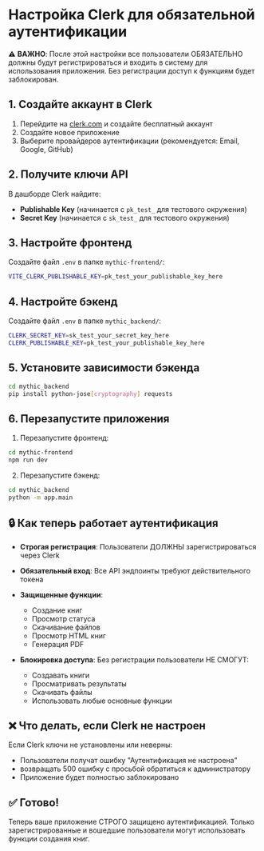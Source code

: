 # Настройка Clerk для обязательной аутентификации

⚠️ **ВАЖНО**: После этой настройки все пользователи ОБЯЗАТЕЛЬНО должны будут регистрироваться и входить в систему для использования приложения. Без регистрации доступ к функциям будет заблокирован.

## 1. Создайте аккаунт в Clerk

1. Перейдите на [clerk.com](https://clerk.com) и создайте бесплатный аккаунт
2. Создайте новое приложение
3. Выберите провайдеров аутентификации (рекомендуется: Email, Google, GitHub)

## 2. Получите ключи API

В дашборде Clerk найдите:
- **Publishable Key** (начинается с `pk_test_` для тестового окружения)
- **Secret Key** (начинается с `sk_test_` для тестового окружения)

## 3. Настройте фронтенд

Создайте файл `.env` в папке `mythic-frontend/`:

```bash
VITE_CLERK_PUBLISHABLE_KEY=pk_test_your_publishable_key_here
```

## 4. Настройте бэкенд

Создайте файл `.env` в папке `mythic_backend/`:

```bash
CLERK_SECRET_KEY=sk_test_your_secret_key_here
CLERK_PUBLISHABLE_KEY=pk_test_your_publishable_key_here
```

## 5. Установите зависимости бэкенда

```bash
cd mythic_backend
pip install python-jose[cryptography] requests
```

## 6. Перезапустите приложения

1. Перезапустите фронтенд:
```bash
cd mythic-frontend
npm run dev
```

2. Перезапустите бэкенд:
```bash
cd mythic_backend
python -m app.main
```

## 🔒 Как теперь работает аутентификация

- **Строгая регистрация**: Пользователи ДОЛЖНЫ зарегистрироваться через Clerk
- **Обязательный вход**: Все API эндпоинты требуют действительного токена
- **Защищенные функции**: 
  - Создание книг
  - Просмотр статуса
  - Скачивание файлов
  - Просмотр HTML книг
  - Генерация PDF

- **Блокировка доступа**: Без регистрации пользователи НЕ СМОГУТ:
  - Создавать книги
  - Просматривать результаты
  - Скачивать файлы
  - Использовать любые основные функции

## ❌ Что делать, если Clerk не настроен

Если Clerk ключи не установлены или неверны:
- Пользователи получат ошибку "Аутентификация не настроена"
-  возвращать 500 ошибку с просьбой обратиться к администратору
- Приложение будет полностью заблокировано

## ✅ Готово!

Теперь ваше приложение СТРОГО защищено аутентификацией. Только зарегистрированные и вошедшие пользователи могут использовать функции создания книг. 